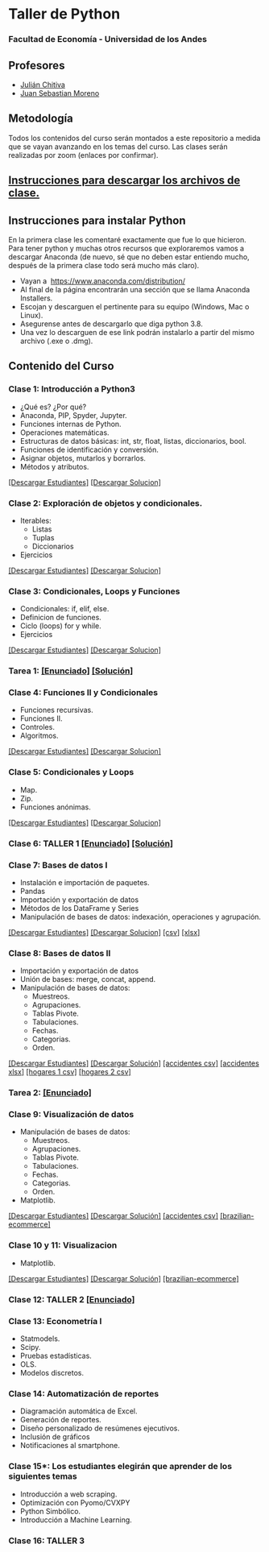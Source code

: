 # Taller de Python 
###	Facultad de Economía - Universidad de los Andes

## Profesores
- [Julián Chitiva](./jc.md)
- [Juan Sebastian Moreno](./jm.md)

## Metodología
Todos los contenidos del curso serán montados a este repositorio a medida que se vayan avanzando en los temas del curso. Las clases serán realizadas por zoom (enlaces por confirmar).

## [Instrucciones para descargar los archivos de clase.](./download_file.md) 

## Instrucciones para instalar Python

En la primera clase les comentaré exactamente que fue lo que hicieron. Para tener python y muchas otros recursos que exploraremos vamos a descargar Anaconda (de nuevo, sé que no deben estar entiendo mucho, después de la primera clase todo será mucho más claro).

- Vayan a  <https://www.anaconda.com/distribution/>
- Al final de la página encontrarán una sección que se llama Anaconda Installers. 
- Escojan y descarguen el pertinente para su equipo (Windows, Mac o Linux). 
- Asegurense antes de descargarlo que diga python 3.8. 
- Una vez lo descarguen de ese link podrán instalarlo a partir del mismo archivo (.exe o .dmg).

## Contenido del Curso 
### Clase 1: Introducción a Python3
- ¿Qué es? ¿Por qué?
- Anaconda, PIP, Spyder, Jupyter.
- Funciones internas de Python.
- Operaciones matemáticas.
- Estructuras de datos básicas: int, str, float, listas, diccionarios, bool.
- Funciones de identificación y conversión.
- Asignar objetos, mutarlos y borrarlos.
- Métodos y atributos.

<a id="raw-url" href="https://github.com/julianchitiva/tallerpython/blob/main/clases/20211/Clase_1_Introduccion/Clase_1_Estudiantes_1.ipynb" download>[Descargar Estudiantes]</a>
<a id="raw-url" href="https://github.com/julianchitiva/tallerpython/blob/main/clases/20211/Clase_1_Introduccion/Clase_1_Solucion_1.ipynb" download>[Descargar Solucion]</a>



### Clase 2: Exploración de objetos y condicionales.
- Iterables:
    - Listas
    - Tuplas
    - Diccionarios
- Ejercicios

<a id="raw-url" href="https://github.com/julianchitiva/tallerpython/blob/main/clases/20211/Clase_2_Iterables/Clase_2_Estudiantes_1.ipynb" download>[Descargar Estudiantes]</a>
<a id="raw-url" href="https://github.com/julianchitiva/tallerpython/blob/main/clases/20211/Clase_2_Iterables/Clase_2_Solucion_1.ipynb" download>[Descargar Solucion]</a>


### Clase 3: Condicionales, Loops y Funciones
- Condicionales: if, elif, else.
- Definicion de funciones.
- Ciclo (loops) for y while.
- Ejercicios

<a id="raw-url" href="https://github.com/julianchitiva/tallerpython/blob/main/clases/20211/Clase_3_funciones_loops_condicionales/Clase_3_estudiantes_1.ipynb" download>[Descargar Estudiantes]</a>
<a id="raw-url" href="https://github.com/julianchitiva/tallerpython/blob/main/clases/20211/Clase_3_funciones_loops_condicionales/Clase_3_solucion_1.ipynb" download>[Descargar Solucion]</a>

### Tarea 1: <a id="raw-url" href="https://github.com/julianchitiva/tallerpython/blob/main/clases/20211/Ejercicios_Tareas/Tarea1.ipynb" download>[Enunciado]</a> <a id="raw-url" href="https://github.com/julianchitiva/tallerpython/blob/main/clases/20211/Ejercicios_Tareas/Tarea1_solucion.ipynb" download>[Solución]</a>

### Clase 4: Funciones II y Condicionales
- Funciones recursivas.
- Funciones II.
- Controles.
- Algoritmos.

<a id="raw-url" href="https://github.com/julianchitiva/tallerpython/blob/main/clases/20211/Clase_4_funciones_II/Clase_4_estudiantes_1.ipynb" download>[Descargar Estudiantes]</a>
<a id="raw-url" href="https://github.com/julianchitiva/tallerpython/blob/main/clases/20211/Clase_4_funciones_II/Clase_4_solucion_1.ipynb" download>[Descargar Solucion]</a>

### Clase 5: Condicionales y Loops
- Map.
- Zip.
- Funciones anónimas.

<a id="raw-url" href="https://github.com/julianchitiva/tallerpython/blob/main/clases/20211/Clase_5_funciones_III/Clase_5_estudiantes_1.ipynb" download>[Descargar Estudiantes]</a>
<a id="raw-url" href="https://github.com/julianchitiva/tallerpython/blob/main/clases/20211/Clase_5_funciones_III/Clase_5_solucion_1.ipynb" download>[Descargar Solucion]</a>

### Clase 6: TALLER 1 <a id="raw-url" href="https://github.com/julianchitiva/tallerpython/blob/main/clases/20211/Clase_6_taller_1/Taller_1_estudiantes.ipynb" download>[Enunciado]</a> <a id="raw-url" href="https://github.com/julianchitiva/tallerpython/blob/main/clases/20211/Clase_6_taller_1/Taller_1_solucion.ipynb" download>[Solución]</a>

### Clase 7: Bases de datos I
- Instalación e importación de paquetes.
- Pandas
- Importación y exportación de datos
- Métodos de los DataFrame y Series
- Manipulación de bases de datos: indexación, operaciones y agrupación.

<a id="raw-url" href="https://github.com/julianchitiva/tallerpython/blob/main/clases/20211/Clase_7_introduccion_pandas/Clase_7_estudiantes.ipynb" download>[Descargar Estudiantes]</a>
<a id="raw-url" href="https://github.com/julianchitiva/tallerpython/blob/main/clases/20211/Clase_7_introduccion_pandas/Clase_7_solucion.ipynb" download>[Descargar Solucion]</a> 
<a id="raw-url" href="https://github.com/julianchitiva/tallerpython/blob/main/clases/20211/Clase_7_introduccion_pandas/info_accidentes.csv" download>[csv]</a> 
<a id="raw-url" href="https://github.com/julianchitiva/tallerpython/blob/main/clases/20211/Clase_7_introduccion_pandas/info_accidentes.xlsx" download>[xlsx]</a> 

### Clase 8: Bases de datos II 
- Importación y exportación de datos
- Unión de bases: merge, concat, append.
- Manipulación de bases de datos:
    - Muestreos.
    - Agrupaciones.
    - Tablas Pivote.
    - Tabulaciones.
    - Fechas.
    - Categorias.
    - Orden.

<a id="raw-url" href="https://github.com/julianchitiva/tallerpython/blob/main/clases/20211/Clase_8_pandas_II/Clase_8_estudiantes.ipynb" download>[Descargar Estudiantes]</a>  <a id="raw-url" href="https://github.com/julianchitiva/tallerpython/blob/main/clases/20211/Clase_8_pandas_II/Clase_8_solucion.ipynb" download>[Descargar Solución]</a> <a id="raw-url" href="https://github.com/julianchitiva/tallerpython/blob/main/clases/20211/Clase_8_pandas_II/info_accidentes.csv" download>[accidentes csv]</a> 
<a id="raw-url" href="https://github.com/julianchitiva/tallerpython/blob/main/clases/20211/Clase_8_pandas_II/info_accidentes.xlsx" download>[accidentes xlsx]</a> 
<a id="raw-url" href="https://github.com/julianchitiva/tallerpython/blob/main/clases/20211/Clase_8_pandas_II/encuesta_hogares1.csv" download>[hogares 1 csv]</a> 
<a id="raw-url" href="https://github.com/julianchitiva/tallerpython/blob/main/clases/20211/Clase_8_pandas_II/encuesta_hogares2.csv" download>[hogares 2 csv]</a> 

### Tarea 2: <a id="raw-url" href="https://github.com/julianchitiva/tallerpython/blob/main/clases/20211/Ejercicios_Tareas/Tarea2.ipynb" download>[Enunciado]</a>

### Clase 9: Visualización de datos
- Manipulación de bases de datos:
    - Muestreos.
    - Agrupaciones.
    - Tablas Pivote.
    - Tabulaciones.
    - Fechas.
    - Categorias.
    - Orden.
- Matplotlib.

<a id="raw-url" href="https://github.com/julianchitiva/tallerpython/blob/main/clases/20211/Clase_9_pandas_III_visualizacion/Clase_9_estudiantes.ipynb" download>[Descargar Estudiantes]</a>  <a id="raw-url" href="https://github.com/julianchitiva/tallerpython/blob/main/clases/20211/Clase_9_pandas_III_visualizacion/Clase_9_solucion.ipynb" download>[Descargar Solución]</a> <a id="raw-url" href="https://github.com/julianchitiva/tallerpython/blob/main/clases/20211/Clase_9_pandas_III_visualizacion/info_accidentes.csv" download>[accidentes csv]</a> 
<a id="raw-url" href="https://github.com/julianchitiva/tallerpython/blob/main/clases/20211/Clase_9_pandas_III_visualizacion/brazilian-ecommerce" download>[brazilian-ecommerce]</a> 


### Clase 10 y 11: Visualizacion
- Matplotlib.

<a id="raw-url" href="https://github.com/julianchitiva/tallerpython/blob/main/clases/20211/Clase_10_11_pandas_IV_visualizacion/Clase_10_11_estudiantes.ipynb" download>[Descargar Estudiantes]</a>  <a id="raw-url" href="https://github.com/julianchitiva/tallerpython/blob/main/clases/20211/Clase_10_11_pandas_IV_visualizacion/Clase_10_11_solucion.ipynb" download>[Descargar Solución]</a> <a id="raw-url" href="https://github.com/julianchitiva/tallerpython/blob/main/clases/20211/Clase_9_pandas_III_visualizacion/brazilian-ecommerce" download>[brazilian-ecommerce]</a> 

### Clase 12: TALLER 2 <a id="raw-url" href="https://github.com/julianchitiva/tallerpython/blob/main/clases/20211/Clase_12_taller_II/Taller_2_estudiantes.ipynb" download>[Enunciado]</a>

### Clase 13: Econometría I
- Statmodels.
- Scipy.
- Pruebas estadísticas.
- OLS.
- Modelos discretos.

### Clase 14: Automatización de reportes
- Diagramación automática de Excel.
- Generación de reportes.
- Diseño personalizado de resúmenes ejecutivos.
- Inclusión de gráficos
- Notificaciones al smartphone.

### Clase 15*: Los estudiantes elegirán que aprender de los siguientes temas
- Introducción a web scraping.
- Optimización con Pyomo/CVXPY
- Python Simbólico. 
- Introducción a Machine Learning.

### Clase 16: TALLER 3





